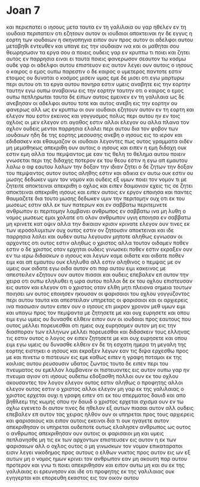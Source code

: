 # Joan 7
και περιεπατει ο ιησους μετα ταυτα εν τη γαλιλαια ου γαρ ηθελεν εν τη ιουδαια περιπατειν οτι εζητουν αυτον οι ιουδαιοι αποκτειναι
ην δε εγγυς η εορτη των ιουδαιων η σκηνοπηγια
ειπον ουν προς αυτον οι αδελφοι αυτου μεταβηθι εντευθεν και υπαγε εις την ιουδαιαν ινα και οι μαθηται σου θεωρησωσιν τα εργα σου α ποιεις
ουδεις γαρ εν κρυπτω τι ποιει και ζητει αυτος εν παρρησια ειναι ει ταυτα ποιεις φανερωσον σεαυτον τω κοσμω
ουδε γαρ οι αδελφοι αυτου επιστευον εις αυτον
λεγει ουν αυτοις ο ιησους ο καιρος ο εμος ουπω παρεστιν ο δε καιρος ο υμετερος παντοτε εστιν ετοιμος
ου δυναται ο κοσμος μισειν υμας εμε δε μισει οτι εγω μαρτυρω περι αυτου οτι τα εργα αυτου πονηρα εστιν
υμεις αναβητε εις την εορτην ταυτην εγω ουπω αναβαινω εις την εορτην ταυτην οτι ο καιρος ο εμος ουπω πεπληρωται
ταυτα δε ειπων αυτοις εμεινεν εν τη γαλιλαια
ως δε ανεβησαν οι αδελφοι αυτου τοτε και αυτος ανεβη εις την εορτην ου φανερως αλλ ως εν κρυπτω
οι ουν ιουδαιοι εζητουν αυτον εν τη εορτη και ελεγον που εστιν εκεινος
και γογγυσμος πολυς περι αυτου ην εν τοις οχλοις οι μεν ελεγον οτι αγαθος εστιν αλλοι ελεγον ου αλλα πλανα τον οχλον
ουδεις μεντοι παρρησια ελαλει περι αυτου δια τον φοβον των ιουδαιων
ηδη δε της εορτης μεσουσης ανεβη ο ιησους εις το ιερον και εδιδασκεν
και εθαυμαζον οι ιουδαιοι λεγοντες πως ουτος γραμματα οιδεν μη μεμαθηκως
απεκριθη ουν αυτοις ο ιησους και ειπεν η εμη διδαχη ουκ εστιν εμη αλλα του πεμψαντος με
εαν τις θελη το θελημα αυτου ποιειν γνωσεται περι της διδαχης ποτερον εκ του θεου εστιν η εγω απ εμαυτου λαλω
ο αφ εαυτου λαλων την δοξαν την ιδιαν ζητει ο δε ζητων την δοξαν του πεμψαντος αυτον ουτος αληθης εστιν και αδικια εν αυτω ουκ εστιν
ου μωσης δεδωκεν υμιν τον νομον και ουδεις εξ υμων ποιει τον νομον τι με ζητειτε αποκτειναι
απεκριθη ο οχλος και ειπεν δαιμονιον εχεις τις σε ζητει αποκτειναι
απεκριθη ιησους και ειπεν αυτοις εν εργον εποιησα και παντες θαυμαζετε
δια τουτο μωσης δεδωκεν υμιν την περιτομην ουχ οτι εκ του μωσεως εστιν αλλ εκ των πατερων και εν σαββατω περιτεμνετε ανθρωπον
ει περιτομην λαμβανει ανθρωπος εν σαββατω ινα μη λυθη ο νομος μωσεως εμοι χολατε οτι ολον ανθρωπον υγιη εποιησα εν σαββατω
μη κρινετε κατ οψιν αλλα την δικαιαν κρισιν κρινατε
ελεγον ουν τινες εκ των ιεροσολυμιτων ουχ ουτος εστιν ον ζητουσιν αποκτειναι
και ιδε παρρησια λαλει και ουδεν αυτω λεγουσιν μηποτε αληθως εγνωσαν οι αρχοντες οτι ουτος εστιν αληθως ο χριστος
αλλα τουτον οιδαμεν ποθεν εστιν ο δε χριστος οταν ερχηται ουδεις γινωσκει ποθεν εστιν
εκραξεν ουν εν τω ιερω διδασκων ο ιησους και λεγων καμε οιδατε και οιδατε ποθεν ειμι και απ εμαυτου ουκ εληλυθα αλλ εστιν αληθινος ο πεμψας με ον υμεις ουκ οιδατε
εγω οιδα αυτον οτι παρ αυτου ειμι κακεινος με απεστειλεν
εζητουν ουν αυτον πιασαι και ουδεις επεβαλεν επ αυτον την χειρα οτι ουπω εληλυθει η ωρα αυτου
πολλοι δε εκ του οχλου επιστευσαν εις αυτον και ελεγον οτι ο χριστος οταν ελθη μητι πλειονα σημεια τουτων ποιησει ων ουτος εποιησεν
ηκουσαν οι φαρισαιοι του οχλου γογγυζοντος περι αυτου ταυτα και απεστειλαν υπηρετας οι φαρισαιοι και οι αρχιερεις ινα πιασωσιν αυτον
ειπεν ουν ο ιησους ετι μικρον χρονον μεθ υμων ειμι και υπαγω προς τον πεμψαντα με
ζητησετε με και ουχ ευρησετε και οπου ειμι εγω υμεις ου δυνασθε ελθειν
ειπον ουν οι ιουδαιοι προς εαυτους που ουτος μελλει πορευεσθαι οτι ημεις ουχ ευρησομεν αυτον μη εις την διασποραν των ελληνων μελλει πορευεσθαι και διδασκειν τους ελληνας
τις εστιν ουτος ο λογος ον ειπεν ζητησετε με και ουχ ευρησετε και οπου ειμι εγω υμεις ου δυνασθε ελθειν
εν δε τη εσχατη ημερα τη μεγαλη της εορτης ειστηκει ο ιησους και εκραξεν λεγων εαν τις διψα ερχεσθω προς με και πινετω
ο πιστευων εις εμε καθως ειπεν η γραφη ποταμοι εκ της κοιλιας αυτου ρευσουσιν υδατος ζωντος
τουτο δε ειπεν περι του πνευματος ου  εμελλον λαμβανειν οι πιστευοντες εις αυτον ουπω γαρ ην πνευμα αγιον οτι ιησους ουδεπω εδοξασθη
πολλοι ουν εκ του οχλου ακουσαντες τον λογον ελεγον ουτος εστιν αληθως ο προφητης
αλλοι ελεγον ουτος εστιν ο χριστος αλλοι ελεγον μη γαρ εκ της γαλιλαιας ο χριστος ερχεται
ουχι η γραφη ειπεν οτι εκ του σπερματος δαυιδ και απο βηθλεεμ της κωμης οπου ην δαυιδ ο χριστος ερχεται
σχισμα ουν εν τω οχλω εγενετο δι αυτον
τινες δε ηθελον εξ αυτων πιασαι αυτον αλλ ουδεις επεβαλεν επ αυτον τας χειρας
ηλθον ουν οι υπηρεται προς τους αρχιερεις και φαρισαιους και ειπον αυτοις εκεινοι δια τι ουκ ηγαγετε αυτον
απεκριθησαν οι υπηρεται ουδεποτε ουτως ελαλησεν ανθρωπος ως ουτος ο ανθρωπος
απεκριθησαν ουν αυτοις οι φαρισαιοι μη και υμεις πεπλανησθε
μη τις εκ των αρχοντων επιστευσεν εις αυτον η εκ των φαρισαιων
αλλ ο οχλος ουτος ο μη γινωσκων τον νομον επικαταρατοι εισιν
λεγει νικοδημος προς αυτους ο ελθων νυκτος προς αυτον εις ων εξ αυτων
μη ο νομος ημων κρινει τον ανθρωπον εαν μη ακουση παρ αυτου προτερον και γνω τι ποιει
απεκριθησαν και ειπον αυτω μη και συ εκ της γαλιλαιας ει ερευνησον και ιδε οτι προφητης εκ της γαλιλαιας ουκ εγηγερται
και επορευθη  εκαστος εις τον οικον αυτου
